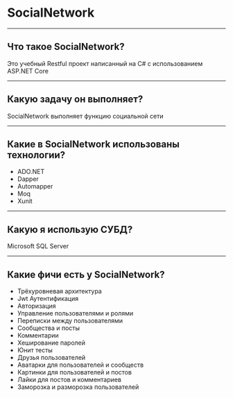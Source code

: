 ﻿# SocialNetwork

---

## Что такое SocialNetwork?
Это учебный Restful проект написанный на C# с использованием ASP.NET Core

---

## Какую задачу он выполняет?
SocialNetwork выполняет функцию социальной сети

---

## Какие в SocialNetwork использованы технологии?
* ADO.NET
* Dapper
* Automapper
* Moq
* Xunit

---

## Какую я использую СУБД?
Microsoft SQL Server

---

## Какие фичи есть у SocialNetwork?
* Трёхуровневая архитектура
* Jwt Аутентификация
* Авторизация
* Управление пользователями и ролями
* Переписки между пользователями
* Сообщества и посты
* Комментарии
* Хеширование паролей
* Юнит тесты
* Друзья пользователей
* Аватарки для пользователей и сообществ
* Картинки для пользователей и постов
* Лайки для постов и комментариев
* Заморозка и разморозка пользователей
